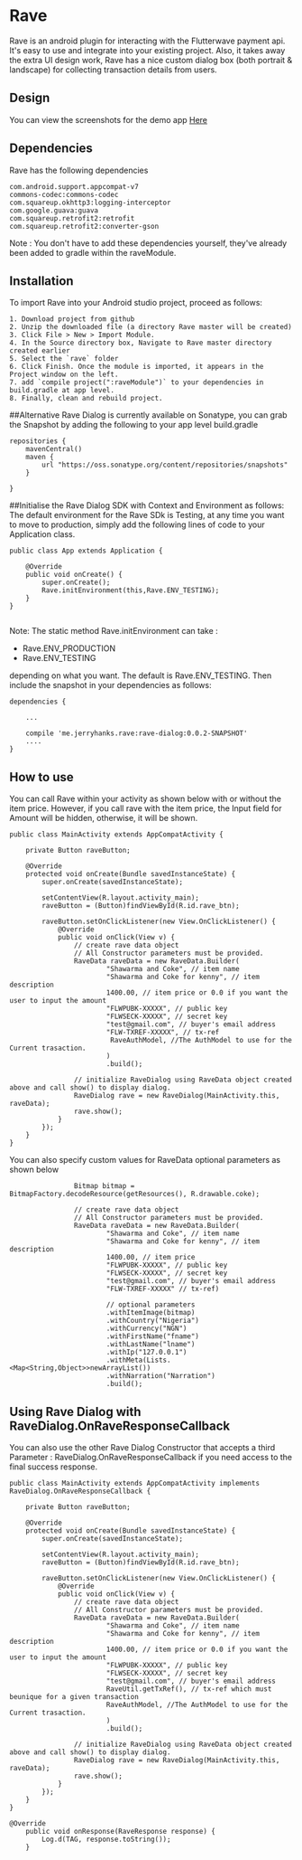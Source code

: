 # Rave
Rave is an android plugin for interacting with the Flutterwave payment api. It's easy to use and integrate into your existing project. Also, it takes away the extra UI design work, Rave has a nice custom dialog box (both portrait & landscape) for collecting transaction details from users.

## Design
You can view the screenshots for the demo app [Here](/screenshots) 

## Dependencies

Rave has the following dependencies

    com.android.support.appcompat-v7
    commons-codec:commons-codec
    com.squareup.okhttp3:logging-interceptor
    com.google.guava:guava
    com.squareup.retrofit2:retrofit
    com.squareup.retrofit2:converter-gson


Note : You don't have to add these dependencies yourself, they've already been added to gradle within the raveModule.


## Installation


To import Rave into your Android studio project, proceed as follows:

    1. Download project from github
    2. Unzip the downloaded file (a directory Rave master will be created)
    3. Click File > New > Import Module.
    4. In the Source directory box, Navigate to Rave master directory created earlier 
    5. Select the `rave` folder
    6. Click Finish. Once the module is imported, it appears in the Project window on the left.
    7. add `compile project(":raveModule")` to your dependencies in build.gradle at app level.
    8. Finally, clean and rebuild project.

##Alternative
Rave Dialog is currently available on Sonatype, you can grab the Snapshot by adding the following to your app level build.gradle

```
repositories {
    mavenCentral()
    maven {
        url "https://oss.sonatype.org/content/repositories/snapshots"
    }

}

```

##Initialise the Rave Dialog SDK with Context and Environment as follows:
The default environment for the Rave SDk is Testing, at any time you want to move to production, simply add the following lines of code to your Application class.
```
public class App extends Application {

    @Override
    public void onCreate() {
        super.onCreate();
        Rave.initEnvironment(this,Rave.ENV_TESTING);
    }
}
    
```

Note: The static method Rave.initEnvironment can take :
* Rave.ENV_PRODUCTION
* Rave.ENV_TESTING

depending on what you want. The default is Rave.ENV_TESTING.
Then include the snapshot in your dependencies as follows:

```
dependencies {
    
    ...
    
    compile 'me.jerryhanks.rave:rave-dialog:0.0.2-SNAPSHOT'
    ....
}

```

## How to use

You can call Rave within your activity as shown below with or without the item price.
However, if you call rave with the item price, the Input field for Amount will be hidden, otherwise, it will be shown.
```
public class MainActivity extends AppCompatActivity {

    private Button raveButton;

    @Override
    protected void onCreate(Bundle savedInstanceState) {
        super.onCreate(savedInstanceState);

        setContentView(R.layout.activity_main);
        raveButton = (Button)findViewById(R.id.rave_btn);

        raveButton.setOnClickListener(new View.OnClickListener() {
            @Override
            public void onClick(View v) {
                // create rave data object
                // All Constructor parameters must be provided.
                RaveData raveData = new RaveData.Builder(
                        "Shawarma and Coke", // item name
                        "Shawarma and Coke for kenny", // item description
                        1400.00, // item price or 0.0 if you want the user to input the amount
                        "FLWPUBK-XXXXX", // public key
                        "FLWSECK-XXXXX", // secret key
                        "test@gmail.com", // buyer's email address
                        "FLW-TXREF-XXXXX", // tx-ref
                         RaveAuthModel, //The AuthModel to use for the Current trasaction.
                        )
                        .build();

                // initialize RaveDialog using RaveData object created above and call show() to display dialog.
                RaveDialog rave = new RaveDialog(MainActivity.this, raveData);
                rave.show();
            }
        });
    }
}
```

You can also specify custom values for RaveData optional parameters as shown below
```
                Bitmap bitmap = BitmapFactory.decodeResource(getResources(), R.drawable.coke);

                // create rave data object
                // All Constructor parameters must be provided.
                RaveData raveData = new RaveData.Builder(
                        "Shawarma and Coke", // item name
                        "Shawarma and Coke for kenny", // item description
                        1400.00, // item price
                        "FLWPUBK-XXXXX", // public key
                        "FLWSECK-XXXXX", // secret key
                        "test@gmail.com", // buyer's email address
                        "FLW-TXREF-XXXXX" // tx-ref)

                        // optional parameters
                        .withItemImage(bitmap)
                        .withCountry("Nigeria")
                        .withCurrency("NGN")
                        .withFirstName("fname")
                        .withLastName("lname")
                        .withIp("127.0.0.1")
                        .withMeta(Lists.<Map<String,Object>>newArrayList())
                        .withNarration("Narration")
                        .build();
```

## Using Rave Dialog with RaveDialog.OnRaveResponseCallback
You can also use the other Rave Dialog Constructor that accepts a third Parameter : RaveDialog.OnRaveResponseCallback if you need access to the final success response.
```
public class MainActivity extends AppCompatActivity implements RaveDialog.OnRaveResponseCallback {

    private Button raveButton;

    @Override
    protected void onCreate(Bundle savedInstanceState) {
        super.onCreate(savedInstanceState);

        setContentView(R.layout.activity_main);
        raveButton = (Button)findViewById(R.id.rave_btn);

        raveButton.setOnClickListener(new View.OnClickListener() {
            @Override
            public void onClick(View v) {
                // create rave data object
                // All Constructor parameters must be provided.
                RaveData raveData = new RaveData.Builder(
                        "Shawarma and Coke", // item name
                        "Shawarma and Coke for kenny", // item description
                        1400.00, // item price or 0.0 if you want the user to input the amount
                        "FLWPUBK-XXXXX", // public key
                        "FLWSECK-XXXXX", // secret key
                        "test@gmail.com", // buyer's email address
                        RaveUtil.getTxRef(), // tx-ref which must beunique for a given transaction
                        RaveAuthModel, //The AuthModel to use for the Current trasaction.
                        )
                        .build();

                // initialize RaveDialog using RaveData object created above and call show() to display dialog.
                RaveDialog rave = new RaveDialog(MainActivity.this, raveData);
                rave.show();
            }
        });
    }
}

@Override
    public void onResponse(RaveResponse response) {
        Log.d(TAG, response.toString());
    }
    
```



